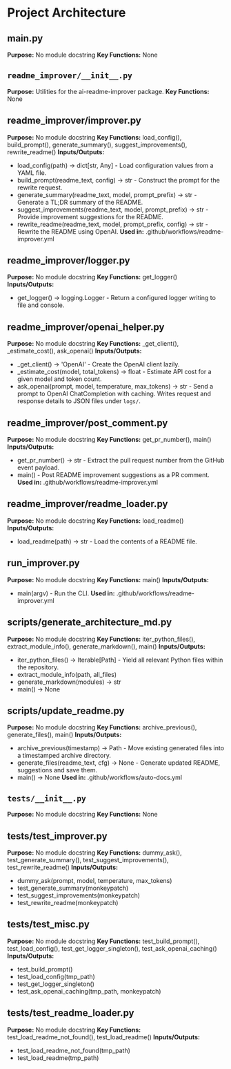 # Project Architecture

## main.py

**Purpose:** No module docstring
**Key Functions:** None

## `readme_improver/__init__.py`

**Purpose:** Utilities for the ai-readme-improver package.
**Key Functions:** None

## readme_improver/improver.py

**Purpose:** No module docstring
**Key Functions:** load_config(), build_prompt(), generate_summary(), suggest_improvements(), rewrite_readme()
**Inputs/Outputs:**

- load_config(path) -> dict[str, Any] - Load configuration values from a YAML file.
- build_prompt(readme_text, config) -> str - Construct the prompt for the rewrite request.
- generate_summary(readme_text, model, prompt_prefix) -> str - Generate a TL;DR summary of the README.
- suggest_improvements(readme_text, model, prompt_prefix) -> str - Provide improvement suggestions for the README.
- rewrite_readme(readme_text, model, prompt_prefix, config) -> str - Rewrite the README using OpenAI.
**Used in:** .github/workflows/readme-improver.yml

## readme_improver/logger.py

**Purpose:** No module docstring
**Key Functions:** get_logger()
**Inputs/Outputs:**

- get_logger() -> logging.Logger - Return a configured logger writing to file and console.

## readme_improver/openai_helper.py

**Purpose:** No module docstring
**Key Functions:** _get_client(), _estimate_cost(), ask_openai()
**Inputs/Outputs:**

- _get_client() -> 'OpenAI' - Create the OpenAI client lazily.
- _estimate_cost(model, total_tokens) -> float - Estimate API cost for a given model and token count.
- ask_openai(prompt, model, temperature, max_tokens) -> str - Send a prompt to OpenAI ChatCompletion with caching. Writes request and response details to JSON files under `logs/`.

## readme_improver/post_comment.py

**Purpose:** No module docstring
**Key Functions:** get_pr_number(), main()
**Inputs/Outputs:**

- get_pr_number() -> str - Extract the pull request number from the GitHub event payload.
- main() - Post README improvement suggestions as a PR comment.
**Used in:** .github/workflows/readme-improver.yml

## readme_improver/readme_loader.py

**Purpose:** No module docstring
**Key Functions:** load_readme()
**Inputs/Outputs:**

- load_readme(path) -> str - Load the contents of a README file.

## run_improver.py

**Purpose:** No module docstring
**Key Functions:** main()
**Inputs/Outputs:**

- main(argv) - Run the CLI.
**Used in:** .github/workflows/readme-improver.yml

## scripts/generate_architecture_md.py

**Purpose:** No module docstring
**Key Functions:** iter_python_files(), extract_module_info(), generate_markdown(), main()
**Inputs/Outputs:**

- iter_python_files() -> Iterable[Path] - Yield all relevant Python files within the repository.
- extract_module_info(path, all_files)
- generate_markdown(modules) -> str
- main() -> None

## scripts/update_readme.py

**Purpose:** No module docstring
**Key Functions:** archive_previous(), generate_files(), main()
**Inputs/Outputs:**

- archive_previous(timestamp) -> Path - Move existing generated files into a timestamped archive directory.
- generate_files(readme_text, cfg) -> None - Generate updated README, suggestions and save them.
- main() -> None
**Used in:** .github/workflows/auto-docs.yml

## `tests/__init__.py`

**Purpose:** No module docstring
**Key Functions:** None

## tests/test_improver.py

**Purpose:** No module docstring
**Key Functions:** dummy_ask(), test_generate_summary(), test_suggest_improvements(), test_rewrite_readme()
**Inputs/Outputs:**

- dummy_ask(prompt, model, temperature, max_tokens)
- test_generate_summary(monkeypatch)
- test_suggest_improvements(monkeypatch)
- test_rewrite_readme(monkeypatch)

## tests/test_misc.py

**Purpose:** No module docstring
**Key Functions:** test_build_prompt(), test_load_config(), test_get_logger_singleton(), test_ask_openai_caching()
**Inputs/Outputs:**

- test_build_prompt()
- test_load_config(tmp_path)
- test_get_logger_singleton()
- test_ask_openai_caching(tmp_path, monkeypatch)

## tests/test_readme_loader.py

**Purpose:** No module docstring
**Key Functions:** test_load_readme_not_found(), test_load_readme()
**Inputs/Outputs:**

- test_load_readme_not_found(tmp_path)
- test_load_readme(tmp_path)

